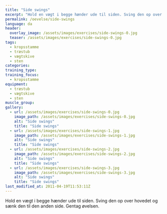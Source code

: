 ```yaml
---
title: "Side swings"
excerpt: "Hold en vægt i begge hænder ude til siden. Sving den op over hovedet og sænk den til den anden side. Gentag øvelsen."
permalink: /oevelse/side-swings
language: da
header:
  overlay_image: /assets/images/exercises/side-swings-0.jpg
  teaser: /assets/images/exercises/side-swings-0.jpg
tags:
  - kropsstamme
  - træstub
  - vægtskive
  - sten
categories:
training_type: 
training_focus: 
  - kropsstamme
equipment:
  - træstub
  - vægtskive
  - sten
muscle_group:
gallery:
  - url: /assets/images/exercises/side-swings-0.jpg
    image_path: /assets/images/exercises/side-swings-0.jpg
    alt: "Side swings"
    title: "Side swings"
  - url: /assets/images/exercises/side-swings-1.jpg
    image_path: /assets/images/exercises/side-swings-1.jpg
    alt: "Side swings"
    title: "Side swings"
  - url: /assets/images/exercises/side-swings-2.jpg
    image_path: /assets/images/exercises/side-swings-2.jpg
    alt: "Side swings"
    title: "Side swings"
  - url: /assets/images/exercises/side-swings-3.jpg
    image_path: /assets/images/exercises/side-swings-3.jpg
    alt: "Side swings"
    title: "Side swings"
last_modified_at: 2011-04-19T11:53:11Z
---
```


Hold en vægt i begge hænder ude til siden. Sving den op over hovedet og sænk den til den anden side. Gentag øvelsen.
